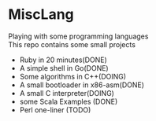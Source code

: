 # MiscLang
Playing with some programming languages  
This repo contains some small projects  
<ul>
<li>Ruby in 20 minutes(DONE)</li>
<li>A simple shell in Go(DONE)</li>
<li>Some algorithms in C++(DOING)</li>
<li>A small bootloader in x86-asm(DONE)</li>
<li>A small C interpreter(DOING)</li>
<li>some Scala Examples (DONE)</li>
<li>Perl one-liner (TODO)</li>
</ul>
